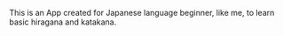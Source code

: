This is an App created for Japanese language beginner, like me, to learn basic hiragana and katakana.
